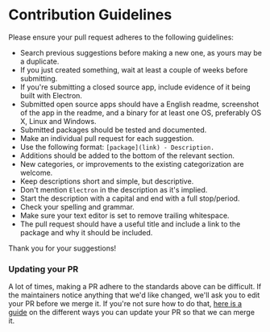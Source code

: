 # Contribution Guidelines

Please ensure your pull request adheres to the following guidelines:

- Search previous suggestions before making a new one, as yours may be a duplicate.
- If you just created something, wait at least a couple of weeks before submitting.
- If you're submitting a closed source app, include evidence of it being built with Electron.
- Submitted open source apps should have a English readme, screenshot of the app in the readme, and a binary for at least one OS, preferably OS X, Linux and Windows.
- Submitted packages should be tested and documented.
- Make an individual pull request for each suggestion.
- Use the following format: `[package](link) - Description.`
- Additions should be added to the bottom of the relevant section.
- New categories, or improvements to the existing categorization are welcome.
- Keep descriptions short and simple, but descriptive.
- Don't mention `Electron` in the description as it's implied.
- Start the description with a capital and end with a full stop/period.
- Check your spelling and grammar.
- Make sure your text editor is set to remove trailing whitespace.
- The pull request should have a useful title and include a link to the package and why it should be included.

Thank you for your suggestions!

### Updating your PR

A lot of times, making a PR adhere to the standards above can be difficult. If the maintainers notice anything that we'd like changed, we'll ask you to edit your PR before we merge it. If you're not sure how to do that, [here is a guide](https://github.com/RichardLitt/docs/blob/master/amending-a-commit-guide.md) on the different ways you can update your PR so that we can merge it.
